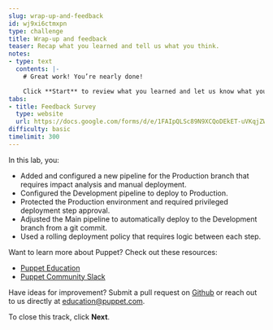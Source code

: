 ```yaml
---
slug: wrap-up-and-feedback
id: wj9xi6ctmxpn
type: challenge
title: Wrap-up and feedback
teaser: Recap what you learned and tell us what you think.
notes:
- type: text
  contents: |-
    # Great work! You’re nearly done!

    Click **Start** to review what you learned and let us know what you thought of this track.
tabs:
- title: Feedback Survey
  type: website
  url: https://docs.google.com/forms/d/e/1FAIpQLSc89N9XCQoDEkET-uVKqjZWGnqMw0IbzZeeuuCKcoQk5oXr0g/viewform?usp=pp_url&entry.1252824226=PE501+Lab+3.1:+Deploy+Changes+to+Production
difficulty: basic
timelimit: 300
---
```

In this lab, you:
 - Added and configured a new pipeline for the Production branch that requires impact analysis and manual deployment.
 - Configured the Development pipeline to deploy to Production.
 - Protected the Production environment and required privileged deployment step approval.
 - Adjusted the Main pipeline to automatically deploy to the Development branch from a git commit.
 - Used a rolling deployment policy that requires logic between each step.

Want to learn more about Puppet? Check out these resources:
- [Puppet Education](https://training.puppet.com/)
- [Puppet Community Slack](https://slack.puppet.com/)

Have ideas for improvement? Submit a pull request on [Github](https://github.com/puppetlabs/puppet-instruqt-tracks/tree/main/pe-continuously-deliver-lab-3-2) or reach out to us directly at <a href="mailto:education@puppet.com">education@puppet.com</a>.

To close this track, click **Next**.
